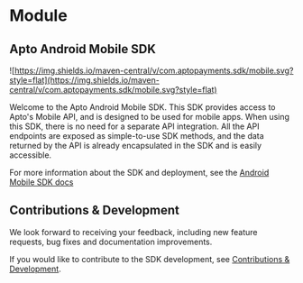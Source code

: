 # Module

## Apto Android Mobile SDK
![https://img.shields.io/maven-central/v/com.aptopayments.sdk/mobile.svg?style=flat](https://img.shields.io/maven-central/v/com.aptopayments.sdk/mobile.svg?style=flat)

Welcome to the Apto Android Mobile SDK. This SDK provides access to Apto's Mobile API, and is designed to be used for mobile apps. When using this SDK, there is no need for a separate API integration. All the API endpoints are exposed as simple-to-use SDK methods, and the data returned by the API is already encapsulated in the SDK and is easily accessible.

For more information about the SDK and deployment, see the [Android Mobile SDK docs](https://docs.aptopayments.com/docs/mobile-sdk-android)

## Contributions & Development

We look forward to receiving your feedback, including new feature requests, bug fixes and documentation improvements.

If you would like to contribute to the SDK development, see [Contributions & Development](https://docs.aptopayments.com/docs/mobile-sdk-android#contributions--development).